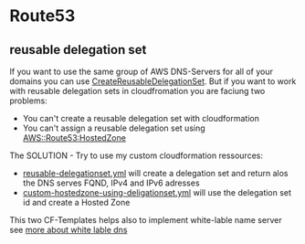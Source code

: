 # Route53

## reusable delegation set

If you want to use the same group of AWS DNS-Servers for all of your domains you can use [CreateReusableDelegationSet](https://docs.aws.amazon.com/Route53/latest/APIReference/API_CreateReusableDelegationSet.html). But if you want to work with reusable delegation sets in cloudfromation you are faciung two problems:

- You can't create a reusable delegation set with cloudformation
- You can't assign a reusable delegation set using [AWS::Route53:HostedZone](https://docs.aws.amazon.com/AWSCloudFormation/latest/UserGuide/aws-resource-route53-hostedzone.html)

The SOLUTION - Try to use my custom cloudformation ressources:


- [reusable-delegationset.yml](../reusable-delegationset.yml) will create a delegation set and return alos the DNS serves FQND, IPv4 and IPv6 adresses
- [custom-hostedzone-using-deligationset.yml](../custom-hostedzone-using-deligationset.yml) will use the delegation set id and create a Hosted Zone

This two CF-Templates helps also to implement white-lable name server see [more about white lable dns](https://docs.aws.amazon.com/Route53/latest/DeveloperGuide/white-label-name-servers.html)